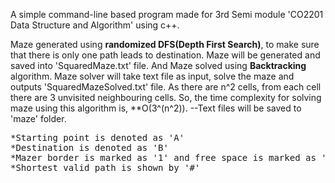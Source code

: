 A simple command-line based program made for 3rd Semi module 'CO2201 Data Structure and Algorithm' using c++.

Maze generated using **randomized DFS(Depth First Search)**, to make sure that there is only one path leads to destination. Maze will be generated and saved into 'SquaredMaze.txt' file. And Maze solved using **Backtracking** algorithm. Maze solver will take text file as input, solve the maze and outputs 'SquaredMazeSolved.txt' file. As there are n^2 cells, from each cell there are 3 unvisited neighbouring cells. So, the time complexity for solving maze using this algorithm is, **O(3^(n^2)). --Text files will be saved to 'maze' folder. 
<pre>
*Starting point is denoted as 'A'
*Destination is denoted as 'B'
*Mazer border is marked as '1' and free space is marked as '0'
*Shortest valid path is shown by '#'  
</pre>
